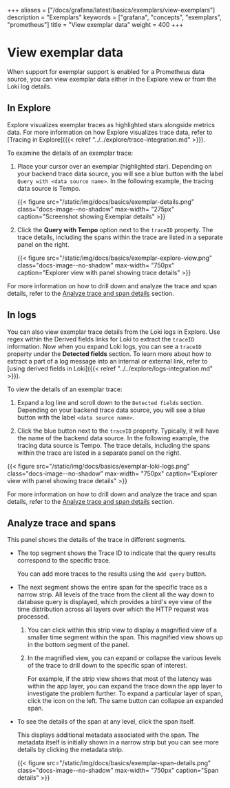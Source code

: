 +++
aliases = ["/docs/grafana/latest/basics/exemplars/view-exemplars"]
description = "Exemplars"
keywords = ["grafana", "concepts", "exemplars", "prometheus"]
title = "View exemplar data"
weight = 400
+++

# View exemplar data

When support for exemplar support is enabled for a Prometheus data source, you can view exemplar data either in the Explore view or from the Loki log details.

## In Explore

Explore visualizes exemplar traces as highlighted stars alongside metrics data. For more information on how Explore visualizes trace data, refer to [Tracing in Explore]({{< relref "../../explore/trace-integration.md" >}}).

To examine the details of an exemplar trace:

1. Place your cursor over an exemplar (highlighted star). Depending on your backend trace data source, you will see a blue button with the label `Query with <data source name>`. In the following example, the tracing data source is Tempo.

   {{< figure src="/static/img/docs/basics/exemplar-details.png" class="docs-image--no-shadow" max-width= "275px" caption="Screenshot showing Exemplar details" >}}

1. Click the **Query with Tempo** option next to the `traceID` property. The trace details, including the spans within the trace are listed in a separate panel on the right.

   {{< figure src="/static/img/docs/basics/exemplar-explore-view.png" class="docs-image--no-shadow" max-width= "750px" caption="Explorer view with panel showing trace details" >}}

For more information on how to drill down and analyze the trace and span details, refer to the [Analyze trace and span details](#analyze-trace-and-spans) section.

## In logs

You can also view exemplar trace details from the Loki logs in Explore. Use regex within the Derived fields links for Loki to extract the `traceID` information. Now when you expand Loki logs, you can see a `traceID` property under the **Detected fields** section. To learn more about how to extract a part of a log message into an internal or external link, refer to [using derived fields in Loki]({{< relref "../../explore/logs-integration.md" >}}).

To view the details of an exemplar trace:

1. Expand a log line and scroll down to the `Detected fields` section. Depending on your backend trace data source, you will see a blue button with the label `<data source name>`.

1. Click the blue button next to the `traceID` property. Typically, it will have the name of the backend data source. In the following example, the tracing data source is Tempo. The trace details, including the spans within the trace are listed in a separate panel on the right.

{{< figure src="/static/img/docs/basics/exemplar-loki-logs.png" class="docs-image--no-shadow" max-width= "750px" caption="Explorer view with panel showing trace details" >}}

For more information on how to drill down and analyze the trace and span details, refer to the [Analyze trace and span details](#analyze-trace-and-spans) section.

## Analyze trace and spans

This panel shows the details of the trace in different segments.

- The top segment shows the Trace ID to indicate that the query results correspond to the specific trace.

  You can add more traces to the results using the `Add query` button.

- The next segment shows the entire span for the specific trace as a narrow strip. All levels of the trace from the client all the way down to database query is displayed, which provides a bird's eye view of the time distribution across all layers over which the HTTP request was processed.

  1. You can click within this strip view to display a magnified view of a smaller time segment within the span. This magnified view shows up in the bottom segment of the panel.

  1. In the magnified view, you can expand or collapse the various levels of the trace to drill down to the specific span of interest.

     For example, if the strip view shows that most of the latency was within the app layer, you can expand the trace down the app layer to investigate the problem further. To expand a particular layer of span, click the icon on the left. The same button can collapse an expanded span.

- To see the details of the span at any level, click the span itself.

  This displays additional metadata associated with the span. The metadata itself is initially shown in a narrow strip but you can see more details by clicking the metadata strip.

  {{< figure src="/static/img/docs/basics/exemplar-span-details.png" class="docs-image--no-shadow" max-width= "750px" caption="Span details" >}}
